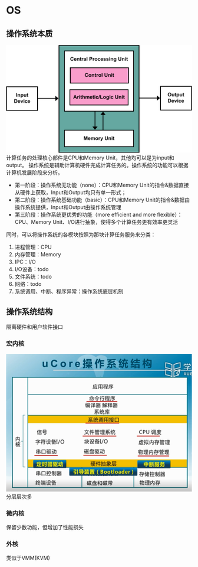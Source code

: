 # OS
## 操作系统本质
![冯·诺依曼结构](pic/Von_Neumann_Architecture.svg)
计算任务的处理核心部件是CPU和Memory Unit，其他均可以是为input和output。
操作系统是辅助计算机硬件完成计算任务的。操作系统的功能可以根据计算机发展阶段来分析。
- 第一阶段：操作系统无功能（none）：CPU和Memory Unit的指令&数据直接从硬件上获取，Input和Output均只有单一形式；
- 第二阶段：操作系统基础功能（basic）：CPU和Memory Unit的指令&数据由操作系统提供，Input和Output由操作系统管理
- 第三阶段：操作系统更优秀的功能（more efficient and more flexible）：CPU、Memory Unit、I/O进行抽象，使得多个计算任务更有效率更灵活

同时，可以将操作系统的各模块按照为那块计算任务服务来分类：
1. 进程管理：CPU
2. 内存管理：Memory
3. IPC：I/O
4. I/O设备：todo
5. 文件系统：todo
6. 网络：todo
7. 系统调用、中断、程序异常：操作系统底层机制

## 操作系统结构
隔离硬件和用户软件接口
### 宏内核
![课程包含的内容](pic/操作系统结构.jpg)
分层层次多
### 微内核
保留少数功能，但增加了性能损失
### 外核
类似于VMM(KVM)